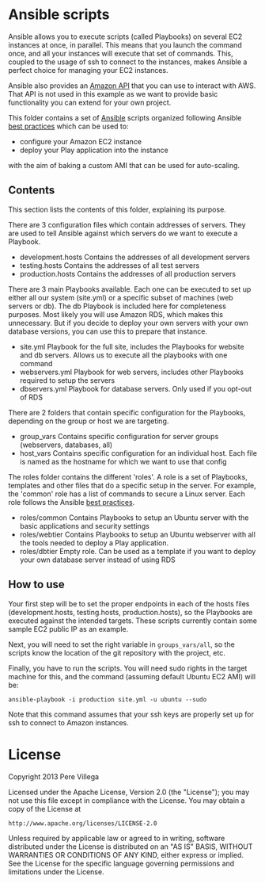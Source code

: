 # Ansible scripts

Ansible allows you to execute scripts (called Playbooks) on several EC2 instances at once, in parallel. This means that you launch the command once, and all your instances will execute that set of commands. This, coupled to the usage of ssh to connect to the instances, makes Ansible a perfect choice for managing your EC2 instances.

Ansible also provides an [Amazon API](ansible.cc/docs/amazon_web_services.html) that you can use to interact with AWS. That API is not used in this example as we want to provide basic functionality you can extend for your own project. 

This folder contains a set of [Ansible](http://ansible.cc/docs/) scripts organized following Ansible [best practices](http://ansible.cc/docs/bestpractices.html) which can be used to:

* configure your Amazon EC2 instance
* deploy your Play application into the instance

with the aim of baking a custom AMI that can be used for auto-scaling.


## Contents

This section lists the contents of this folder, explaining its purpose.

There are 3 configuration files which contain addresses of servers. They are used to tell Ansible against which servers do we want to execute a Playbook.

* development.hosts             Contains the addresses of all development servers
* testing.hosts                 Contains the addresses of all test servers
* production.hosts              Contains the addresses of all production servers

There are 3 main Playbooks available. Each one can be executed to set up either all our system (site.yml) or a specific subset of machines (web servers or db). The db Playbook is included here for completeness purposes. Most likely you will use Amazon RDS, which makes this unnecessary. But if you decide to deploy your own servers with your own database versions, you can use this to prepare that instance.

* site.yml			Playbook for the full site, includes the Playbooks for website and db servers. Allows us to execute all the playbooks with one command
* webservers.yml		Playbook for web servers, includes other Playbooks required to setup the servers	
* dbservers.yml			Playbook for database servers. Only used if you opt-out of RDS

There are 2 folders that contain specific configuration for the Playbooks, depending on the group or host we are targeting.

* group_vars                    Contains specific configuration for server groups (webservers, databases, all)
* host_vars                     Contains specific configuration for an individual host. Each file is named as the hostname for which we want to use that config

The roles folder contains the different 'roles'. A role is a set of Playbooks, templates and other files that do a specific setup in the server. For example, the 'common' role has a list of commands to secure a Linux server. Each role follows the Ansible [best practices](http://ansible.cc/docs/bestpractices.html).

* roles/common                  Contains Playbooks to setup an Ubuntu server with the basic applications and security settings
* roles/webtier                 Contains Playbooks to setup an Ubuntu webserver with all the tools needed to deploy a Play application.
* roles/dbtier                  Empty role. Can be used as a template if you want to deploy your own database server instead of using RDS

## How to use

Your first step will be to set the proper endpoints in each of the hosts files (development.hosts, testing.hosts, production.hosts), so the Playbooks are executed against the intended targets. These scripts currently contain some sample EC2 public IP as an example.

Next, you will need to set the right variable in `groups_vars/all`, so the scripts know the location of the git repository with the project, etc.

Finally, you have to run the scripts. You will need sudo rights in the target machine for this, and the command (assuming default Ubuntu EC2 AMI) will be:

    ansible-playbook -i production site.yml -u ubuntu --sudo

Note that this command assumes that your ssh keys are properly set up for ssh to connect to Amazon instances.


# License

Copyright 2013 Pere Villega

Licensed under the Apache License, Version 2.0 (the "License");
you may not use this file except in compliance with the License.
You may obtain a copy of the License at

    http://www.apache.org/licenses/LICENSE-2.0

Unless required by applicable law or agreed to in writing, software
distributed under the License is distributed on an "AS IS" BASIS,
WITHOUT WARRANTIES OR CONDITIONS OF ANY KIND, either express or implied.
See the License for the specific language governing permissions and
limitations under the License.




